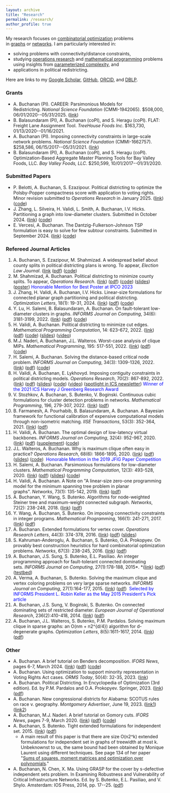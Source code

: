 ```yaml
---
layout: archive
title: "Research"
permalink: /research/
author_profile: true
---
```


My research focuses on [combinatorial optimization](http://en.wikipedia.org/wiki/Combinatorial_optimization) problems in [graphs](http://en.wikipedia.org/wiki/Graph_theory) or [networks](http://en.wikipedia.org/wiki/Network_theory). I am particularly interested in: 
 - solving problems with connectivity/distance constraints, 
 - studying [operations research](http://en.wikipedia.org/wiki/Operations_research) and [mathematical programming](http://en.wikipedia.org/wiki/Mathematical_optimization) problems using insights from [parameterized complexity](http://en.wikipedia.org/wiki/Parameterized_complexity), and 
 - applications in political redistricting. 

Here are links to my [Google Scholar](http://scholar.google.com/citations?user=2Jhj9SIAAAAJ&hl=en), [GitHub](https://github.com/AustinLBuchanan), [ORCID](http://orcid.org/0000-0003-2999-9666), and [DBLP](https://dblp.uni-trier.de/pid/143/4870.html). 

### Grants

-   A. Buchanan (PI). CAREER: Parsimonious Models for Redistricting. *National Science Foundation* (CMMI-1942065). $508,000, 06/01/2020--05/31/2025. ([link](https://www.nsf.gov/awardsearch/showAward?AWD_ID=1942065&HistoricalAwards=false))
-   B. Balasundaram (PI), A. Buchanan (coPI), and S. Heragu (coPI). FLAT: Freight Lane Assignment Tool. *TreeHouse Foods Inc*. $163,730, 01/13/2020--01/16/2021. 
-   A. Buchanan (PI). Imposing connectivity constraints in large-scale network problems. *National Science Foundation* (CMMI-1662757). $258,586, 06/15/2017--05/31/2021. ([link](https://www.nsf.gov/awardsearch/showAward?AWD_ID=1662757&HistoricalAwards=false))
-   B. Balasundaram (PI), A. Buchanan (coPI), and S. Heragu (coPI). Optimization-Based Aggregate Master Planning Tools for Bay Valley Foods, LLC. *Bay Valley Foods, LLC*. $250,599, 10/01/2017--01/31/2020.

### Submitted Papers
- P. Belotti, A. Buchanan, S. Ezazipour. Political districting to optimize the Polsby-Popper compactness score with application to voting rights. Minor revision submitted to _Operations Research_ in January 2025. ([link](https://optimization-online.org/2023/05/political-districting-to-optimize-the-polsby-popper-compactness-score/)) ([code](https://github.com/AustinLBuchanan/Polsby_Popper_optimization))
- J. Zhang, L. Silveira, H. Validi, L. Smith, A. Buchanan, I.V. Hicks. Partitioning a graph into low-diameter clusters. Submitted in October 2024. ([link](https://optimization-online.org/2024/10/partitioning-a-graph-into-low-diameter-clusters/)) ([code](https://github.com/JackDaihanZhang/Partitioning-a-graph-into-low-diameter-clusters/tree/main))
- E. Vercesi, A. Buchanan. The Dantzig-Fulkerson-Johnson TSP formulation is easy to solve for few subtour constraints. Submitted in September 2024. ([link](https://optimization-online.org/2024/09/the-dantzig-fulkerson-johnson-tsp-formulation-is-easy-to-solve-for-few-subtour-constraints/)) ([code](https://github.com/eleonoravercesi/complexity_DFJ_few_subtour/tree/main))
 
### Refereed Journal Articles
1.  A. Buchanan, S. Ezazipour, M. Shahmizad. A widespread belief about county splits in political districting plans is wrong. To appear, _Election Law Journal_. ([link](https://optimization-online.org/2023/12/a-widespread-belief-about-county-splits-in-political-districting-plans-is-wrong/](https://www.liebertpub.com/doi/10.1089/elj.2024.0040)) ([pdf](https://austinlbuchanan.github.io/files/A_widespread_belief_about_county_splits_is_wrong.pdf)) ([code](https://github.com/AustinLBuchanan/refuting_a_widespread_belief_about_county_splits))
2.  M. Shahmizad, A. Buchanan. Political districting to minimize county splits. To appear, _Operations Research_. ([link](https://pubsonline.informs.org/doi/full/10.1287/opre.2023.0094)) ([pdf](https://austinlbuchanan.github.io/files/Political_districting_to_minimize_county_splits_OO_format.pdf)) ([code](https://github.com/maralshahmizad/Political-Districting-to-Minimize-County-Splits)) ([slides](https://austinlbuchanan.github.io/files/Political_districting_to_minimize_county_splits_slides.pdf)) ([poster](https://austinlbuchanan.github.io/files/county_splits_poster.pdf)) <span style="color:blue">Honorable Mention for Best Poster at IPCO 2023</span>
3.  J. Zhang, H. Validi, A. Buchanan, I.V. Hicks. Linear-size formulations for connected planar graph partitioning and political districting. _Optimization Letters_, 18(1): 19-31, 2024. ([link](https://link.springer.com/article/10.1007/s11590-023-02070-0)) ([pdf](https://austinlbuchanan.github.io/files/linear-size%20formulations%20for%20partitioning%20and%20districting.pdf)) ([code](https://github.com/JackDaihanZhang/Linear-size-formulations-for-connected-planar-graph-partitioning-and-political-districting))  
4.  Y. Lu, H. Salemi, B. Balasundaram, A. Buchanan. On fault-tolerant low-diameter clusters in graphs. _INFORMS Journal on Computing_, 34(6): 3181-3199, 2022. ([link](https://pubsonline.informs.org/doi/10.1287/ijoc.2022.1231)) ([pdf](https://austinlbuchanan.github.io/files/fault-tolerant-clubs.pdf)) ([code](https://github.com/yajun668/FaultTolerantClubs))
5.  H. Validi, A. Buchanan. Political districting to minimize cut edges. _Mathematical Programming Computation_, 14: 623-672, 2022. ([link](https://link.springer.com/article/10.1007/s12532-022-00221-5)) ([pdf](https://austinlbuchanan.github.io/files/Political_districting_to_minimize_cut_edges.pdf)) ([code](https://github.com/hamidrezavalidi/Political-Districting-to-Minimize-Cut-Edges)) ([slides](https://austinlbuchanan.github.io/files/Political%20districting%20to%20minimize%20cut%20edges%20Slides.pdf)) ([video](https://youtu.be/iSPgaAUSKtQ))
6.  M.J. Naderi, A. Buchanan, J.L. Walteros. Worst-case analysis of clique MIPs. _Mathematical Programming_, 195: 517-551, 2022. ([link](https://link.springer.com/article/10.1007%2Fs10107-021-01706-2)) ([pdf](https://austinlbuchanan.github.io/files/Worst-case%20analysis%20of%20clique%20MIPs.pdf)) ([code](https://github.com/MohNaderi/Worst-case-analysis-of-clique-MIPs))
7.  H. Salemi, A. Buchanan. Solving the distance-based critical node problem. _INFORMS Journal on Computing_, 34(3): 1309-1326, 2022. ([link](https://pubsonline.informs.org/doi/abs/10.1287/ijoc.2021.1136)) ([pdf](https://austinlbuchanan.github.io/files/Solving%20the%20distance-based%20critical%20node%20problem.pdf)) ([code](https://github.com/halisalemi/DCNP))
8.  H. Validi, A. Buchanan, E. Lykhovyd. Imposing contiguity constraints in political districting models. _Operations Research_, 70(2): 867-892, 2022. ([link](https://pubsonline.informs.org/doi/abs/10.1287/opre.2021.2141)) ([pdf](https://austinlbuchanan.github.io/files/Imposing_contiguity_in_political_districting_models.pdf)) ([slides](https://github.com/zhelih/districting/blob/master/Districting_slides.pdf)) ([code](https://github.com/zhelih/districting)) ([video](https://www.youtube.com/watch?v=aV9NLC3isUo&feature=youtu.be)) ([spotlight in ICS newsletter](https://higherlogicdownload.s3.amazonaws.com/INFORMS/a4f852dd-2bdc-46bc-98e7-47e7d7c12752/UploadedImages/ICSNews_January2025.pdf)) <span style="color:blue">Winner of the 2021 ICS Harvey J Greenberg Research Award</span>
9.  V. Stozhkov, A. Buchanan, S. Butenko, V. Boginski. Continuous cubic formulations for cluster detection problems in networks. _Mathematical Programming_, 196, 279-307, 2022. ([link](https://link.springer.com/article/10.1007/s10107-020-01572-4)) ([pdf](https://austinlbuchanan.github.io/files/Continuous%20cubic.pdf))
10.  B. Farmanesh, A. Pourhabib, B. Balasundaram, A. Buchanan. A Bayesian framework for functional calibration of expensive computational models through non-isometric matching. _IISE Transactions_, 53(3): 352-364, 2021. ([link](https://www.tandfonline.com/doi/full/10.1080/24725854.2020.1774688)) ([pdf](https://arxiv.org/pdf/1508.01240.pdf)) 
11.  H. Validi, A. Buchanan. The optimal design of low-latency virtual backbones. _INFORMS Journal on Computing_, 32(4): 952-967, 2020. ([link](https://pubsonline.informs.org/doi/abs/10.1287/ijoc.2019.0914)) ([pdf](https://austinlbuchanan.github.io/files/LCDS.pdf)) ([supplement](https://austinlbuchanan.github.io/files/LCDS-supplement.pdf)) ([code](https://github.com/hamidrezavalidi/LCDS))
12.  J.L. Walteros, A. Buchanan. Why is maximum clique often easy in practice? _Operations Research_, 68(6): 1866-1895, 2020. ([link](https://pubsonline.informs.org/doi/10.1287/opre.2019.1970)) ([pdf](https://austinlbuchanan.github.io/files/why_is_maximum_clique_often_easy_in_practice.pdf)) ([slides](https://austinlbuchanan.github.io/files/ismp-clique-slides.pdf)) ([code](https://github.com/jwalteros/dOmega)) <span style="color:blue"> Honorable Mention in the 2019 JFIG Paper Competition </span>
13.  H. Salemi, A. Buchanan. Parsimonious formulations for low-diameter clusters. _Mathematical Programming Computation_, 12(3): 493-528, 2020. ([link](https://link.springer.com/article/10.1007/s12532-020-00175-6)) ([pdf](https://austinlbuchanan.github.io/files/Parsimonious%20formulations%20for%20low-diameter%20clusters.pdf)) ([slides](https://austinlbuchanan.github.io/files/euro-k-club.pdf)) ([code](https://github.com/halisalemi/ParsimoniousKClub))
14.  H. Validi, A. Buchanan. A Note on "A linear-size zero-one programming model for the minimum spanning tree problem in planar graphs". _Networks_, 73(1): 135-142, 2019. ([link](https://onlinelibrary.wiley.com/doi/full/10.1002/net.21849)) ([pdf](https://austinlbuchanan.github.io/files/note.pdf))
15.  A. Buchanan, Y. Wang, S. Butenko. Algorithms for node-weighted Steiner tree and maximum-weight connected subgraph. _Networks_, 72(2): 238-248, 2018. ([link](https://onlinelibrary.wiley.com/doi/full/10.1002/net.21825)) ([pdf](https://austinlbuchanan.github.io/files/nwst-mwcs.pdf)) 
16.  Y. Wang, A. Buchanan, S. Butenko. On imposing connectivity constraints in integer programs. _Mathematical Programming_, 166(1): 241-271, 2017. ([link](http://link.springer.com/article/10.1007/s10107-017-1117-8)) ([pdf](https://austinlbuchanan.github.io/files/Imposing%20connectivity%20constraints.pdf)) 
17. A. Buchanan. Extended formulations for vertex cover. _Operations Research Letters_, 44(3): 374-378, 2016. ([link](http://www.sciencedirect.com/science/article/pii/S0167637716000481)) ([pdf](https://austinlbuchanan.github.io/files/Extended%20Formulations%20for%20Vertex%20Cover.pdf)) ([slides](https://austinlbuchanan.github.io/files/Extended%20Formulations%20for%20Vertex%20Cover%20Slides.pdf))
18. S. Kahruman-Anderoglu, A. Buchanan, S. Butenko, O.A. Prokopyev. On provably best construction heuristics for hard combinatorial optimization problems. _Networks_, 67(3): 238-245, 2016. ([link](http://onlinelibrary.wiley.com/doi/10.1002/net.21620/abstract)) ([pdf](https://austinlbuchanan.github.io/files/ProvablyBestHeuristics.pdf))
19. A. Buchanan, J.S. Sung, S. Butenko, E.L. Pasiliao. An integer programming approach for fault-tolerant connected dominating sets. _INFORMS Journal on Computing_, 27(1):178-188, 2015*. *([link](http://pubsonline.informs.org/doi/abs/10.1287/ijoc.2014.0619)) ([pdf](https://austinlbuchanan.github.io/files/kdCDS.pdf)) ([testbed](https://austinlbuchanan.github.io/files/CDS.zip))
20. A. Verma, A. Buchanan, S. Butenko. Solving the maximum clique and vertex coloring problems on very large sparse networks. _INFORMS Journal on Computing_, 27(1):164-177, 2015. ([link](http://pubsonline.informs.org/doi/abs/10.1287/ijoc.2014.0618)) ([pdf](https://austinlbuchanan.github.io/files/CliqueColoring_4web1.pdf)) <span style="color:blue"> Selected by INFORMS President L. Robin Keller as the May 2015 President's Pick article </span>
21. A. Buchanan, J.S. Sung, V. Boginski, S. Butenko. On connected dominating sets of restricted diameter. _European Journal of Operational Research_, 236(2):410-418, 2014. ([link](http://www.sciencedirect.com/science/article/pii/S0377221713009533)) ([pdf](https://austinlbuchanan.github.io/files/DominatingClub.pdf))
22. A. Buchanan, J.L. Walteros, S. Butenko, P.M. Pardalos. Solving maximum clique in sparse graphs: an O(nm + n2^{d/4}) algorithm for d-degenerate graphs. _Optimization Letters_, 8(5):1611-1617, 2014. ([link](http://link.springer.com/article/10.1007/s11590-013-0698-2)) ([pdf](https://austinlbuchanan.github.io/files/CliqueDegeneracy.pdf))

### Other

- A. Buchanan. A brief tutorial on Benders decomposition. *IFORS News*, pages 6-7, March 2024. ([link](https://ifors.org/newsletter/ifors-news-march-2024.pdf)) ([pdf](https://github.com/AustinLBuchanan/kmedian_Benders/blob/main/A_brief_tutorial_on_Benders.pdf)) ([code](https://github.com/AustinLBuchanan/kmedian_Benders/tree/main))
- A. Buchanan. Using optimization to support minority representation in Voting Rights Act cases. *ORMS Today*, 50(4): 32-35, 2023. ([link](https://pubsonline.informs.org/do/10.1287/orms.2023.04.07/full/))
- A. Buchanan. Political Districting. In Encyclopedia of Optimization (3rd edition). Ed. by P.M. Pardalos and O.A. Prokopyev. Springer, 2023. ([link](https://link.springer.com/referenceworkentry/10.1007/978-3-030-54621-2_893-1)) ([pdf](https://austinlbuchanan.github.io/files/political_districting.pdf))
-   A. Buchanan. New congressional districts for Alabama: SCOTUS rules on race v. geography. _Montgomery Advertiser_, June 19, 2023. ([link1](https://www.montgomeryadvertiser.com/story/opinion/contributors/2023/06/19/alabama-congressional-districts-scotus-rules-on-race-v-geography/70336577007/)) ([link2](https://news.yahoo.com/congressional-districts-alabama-scotus-rules-040417289.html))
-   A. Buchanan, M.J. Naderi. A brief tutorial on Gomory cuts. *IFORS News*, pages 7-9, March 2020. ([link](https://www.ifors.org/newsletter/ifors-news-march-2020.pdf)) ([pdf](https://github.com/MohNaderi/draw-feasible-region-for-LP-IP/blob/master/A_brief_tutorial_on_Gomory_cuts.pdf)) ([code](https://github.com/MohNaderi/draw-feasible-region-for-LP-IP))
-   A. Buchanan, S. Butenko. Tight extended formulations for independent set. 2015. ([link](http://www.optimization-online.org/DB_HTML/2014/09/4540.html)) ([pdf](https://austinlbuchanan.github.io/files/Tight%20Extended%20Formulations%20for%20Independent%20Set.pdf))
    -   A main result of this paper is that there are size O(n2^k) extended formulations for independent set in graphs of treewidth at most k. Unbeknownst to us, the same bound had been obtained by Monique Laurent using different techniques. See page 134 of her paper "[Sums of squares, moment matrices and optimization over polynomials](http://homepages.cwi.nl/~monique/files/moment-ima-update-new.pdf)." 
-   A. Buchanan, N. Chen, X. Ma. Using GRASP for the cover by s-defective independent sets problem. In Examining Robustness and Vulnerability of Critical Infrastructure Networks. Ed. by S. Butenko, E.L. Pasiliao, and V. Shylo. Amsterdam: IOS Press, 2014, pp. 17--25. ([pdf](https://austinlbuchanan.github.io/files/s-defective%20coloring.pdf))
